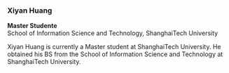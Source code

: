 ### Xiyan Huang
**Master Studente**  
School of Information Science and Technology, ShanghaiTech University  

Xiyan Huang is currently a Master student at ShanghaiTech University.  He obtained his BS from the School of Information Science and Technology at ShanghaiTech University.
